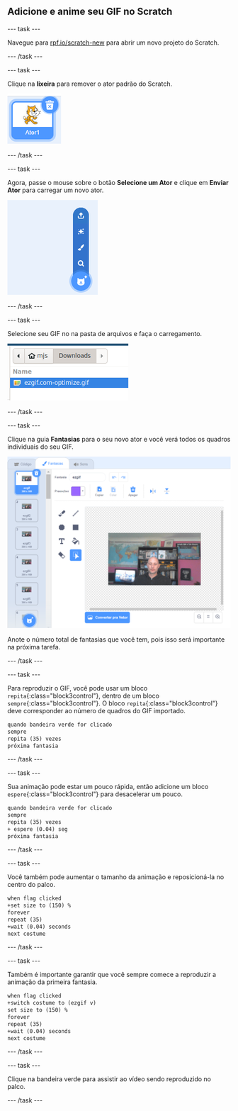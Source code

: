 ## Adicione e anime seu GIF no Scratch

--- task ---

Navegue para [rpf.io/scratch-new](https://rpf.io/scratch-new) para abrir um novo projeto do Scratch.

--- /task ---

--- task ---

Clique na **lixeira** para remover o ator padrão do Scratch.

![imagem mostrando o gato sprite com o ícone da lixeira](images/delete-sprite.png)

--- /task ---

--- task ---

Agora, passe o mouse sobre o botão **Selecione um Ator** e clique em **Enviar Ator** para carregar um novo ator.

![imagem mostrando a opção de menu escolher um sprite com o upload de um sprite selecionado](images/upload-sprite.png)

--- /task ---

--- task ---

Selecione seu GIF no na pasta de arquivos e faça o carregamento.

![imagem mostrando a seleção de GIF no navegador de arquivos](images/select-gif.png)

--- /task ---

--- task ---

Clique na guia **Fantasias** para o seu novo ator e você verá todos os quadros individuais do seu GIF.

![imagem mostrando o GIF convertido em trajes individuais no Scratch](images/gif-costumes.png)

Anote o número total de fantasias que você tem, pois isso será importante na próxima tarefa.

--- /task ---

--- task ---

Para reproduzir o GIF, você pode usar um bloco `repita`{:class="block3control"}, dentro de um bloco `sempre`{:class="block3control"}. O bloco `repita`{:class="block3control"} deve corresponder ao número de quadros do GIF importado.

```blocks3
quando bandeira verde for clicado
sempre
repita (35) vezes
próxima fantasia
```
--- /task ---

--- task ---

Sua animação pode estar um pouco rápida, então adicione um bloco `espere`{:class="block3control"} para desacelerar um pouco.


```blocks3
quando bandeira verde for clicado
sempre
repita (35) vezes
+ espere (0.04) seg
próxima fantasia
```

--- /task ---

--- task ---

Você também pode aumentar o tamanho da animação e reposicioná-la no centro do palco.

```blocks3
when flag clicked
+set size to (150) %
forever
repeat (35)
+wait (0.04) seconds
next costume
```

--- /task ---

--- task ---

Também é importante garantir que você sempre comece a reproduzir a animação da primeira fantasia.

```blocks3
when flag clicked
+switch costume to (ezgif v)
set size to (150) %
forever
repeat (35)
+wait (0.04) seconds
next costume
```

--- /task ---


--- task ---

Clique na bandeira verde para assistir ao vídeo sendo reproduzido no palco.

--- /task ---





